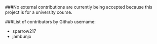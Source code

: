 ###No external contributions are currently being accepted because this project is for a university course.

###List of contributors by Github username:
- sparrow217
- jambunjo
